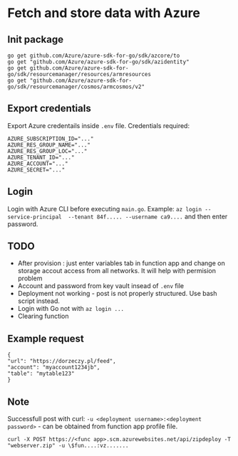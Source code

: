 # Fetch and store data with Azure

## Init package 
```
go get github.com/Azure/azure-sdk-for-go/sdk/azcore/to
go get "github.com/Azure/azure-sdk-for-go/sdk/azidentity"
go get github.com/Azure/azure-sdk-for-go/sdk/resourcemanager/resources/armresources
go get "github.com/Azure/azure-sdk-for-go/sdk/resourcemanager/cosmos/armcosmos/v2"
```

## Export credentials
Export Azure credentails inside `.env` file.
Credentials required: 
```
AZURE_SUBSCRIPTION_ID="..."
AZURE_RES_GROUP_NAME="..."
AZURE_RES_GROUP_LOC="..."
AZURE_TENANT_ID="..."
AZURE_ACCOUNT="..."
AZURE_SECRET="..."
```

## Login
Login with Azure CLI before executing `main.go`.
Example:
`az login --service-principal  --tenant 84f..... --username ca9....` and then enter password.

## TODO
- After provision : just enter variables tab in function app and change on storage accout access from all networks. It will help with permision problem
- Account and password from key vault insead of `.env` file
- Deployment not working - post is not properly structured. Use bash script instead.
- Login with Go not with `az login ...`
- Clearing function

## Example request
```
{
"url": "https://dorzeczy.pl/feed",
"account": "myaccount1234jb",
"table": "mytable123"
}
```


## Note
Successfull post with curl:
`-u <deployment username>:<deployment password>` - can be obtained from function app profile file.
```
curl -X POST https://<func app>.scm.azurewebsites.net/api/zipdeploy -T "webserver.zip" -u \$fun....:vz.......
```
